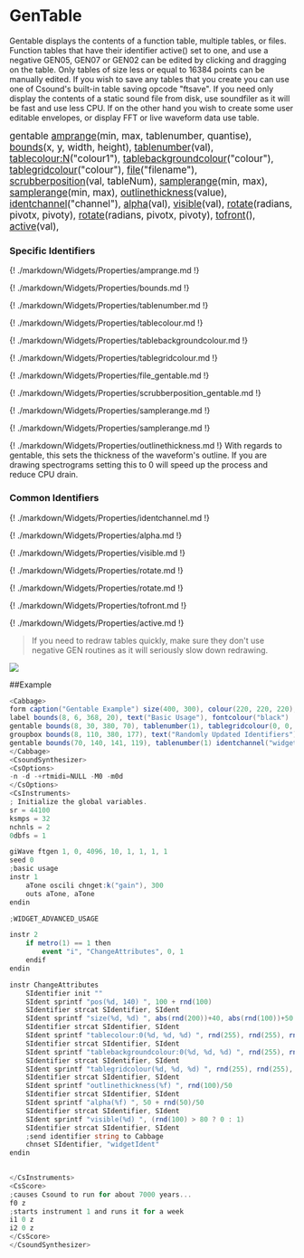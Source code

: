 # GenTable

Gentable displays the contents of a function table, multiple tables, or files. Function tables that have their identifier active() set to one, and use a negative GEN05, GEN07 or GEN02 can be edited by clicking and dragging on the table. Only tables of size less or equal to 16384 points can be manually edited. If you wish to save any tables that you create you can use one of Csound's built-in table saving opcode "ftsave". If you need only display the contents of a static sound file from disk, use soundfiler as it will be fast and use less CPU. If on the other hand you wish to create some user editable envelopes, or display FFT or live waveform data use table. 


<big></pre>
gentable [amprange](#amprange)(min, max, tablenumber, quantise), 
[bounds](#bounds)(x, y, width, height), 
[tablenumber](#tablenumber)(val), 
[tablecolour:N](#tablecolour)("colour1"), 
[tablebackgroundcolour](#tablebackgroundcolour)("colour"), 
[tablegridcolour](#tablegridcolour)("colour"), 
[file](#file_gentable)("filename"), 
[scrubberposition](#scrubberposition_gentable)(val, tableNum), 
[samplerange](#samplerange)(min, max), 
[samplerange](#samplerange)(min, max), 
[outlinethickness](#outlinethickness)(value), 
[identchannel](#identchannel)("channel"), 
[alpha](#alpha)(val), 
[visible](#visible)(val), 
[rotate](#rotate)(radians, pivotx, pivoty), 
[rotate](#rotate)(radians, pivotx, pivoty), 
[tofront](#tofront)(), 
[active](#active)(val), 

</pre></big>

### Specific Identifiers

{! ./markdown/Widgets/Properties/amprange.md !} 

{! ./markdown/Widgets/Properties/bounds.md !} 

{! ./markdown/Widgets/Properties/tablenumber.md !} 

{! ./markdown/Widgets/Properties/tablecolour.md !} 

{! ./markdown/Widgets/Properties/tablebackgroundcolour.md !} 

{! ./markdown/Widgets/Properties/tablegridcolour.md !} 

{! ./markdown/Widgets/Properties/file_gentable.md !} 

{! ./markdown/Widgets/Properties/scrubberposition_gentable.md !} 

{! ./markdown/Widgets/Properties/samplerange.md !} 

{! ./markdown/Widgets/Properties/samplerange.md !} 

{! ./markdown/Widgets/Properties/outlinethickness.md !}  With regards to gentable, this sets the thickness of the waveform's outline. If you are drawing spectrograms setting this to 0 will speed up the process and reduce CPU drain. 

### Common Identifiers

{! ./markdown/Widgets/Properties/identchannel.md !} 

{! ./markdown/Widgets/Properties/alpha.md !} 

{! ./markdown/Widgets/Properties/visible.md !} 

{! ./markdown/Widgets/Properties/rotate.md !} 

{! ./markdown/Widgets/Properties/rotate.md !} 

{! ./markdown/Widgets/Properties/tofront.md !} 

{! ./markdown/Widgets/Properties/active.md !} 
<!--(End of identifiers)/-->

>If you need to redraw tables quickly, make sure they don't use negative GEN routines as it will seriously slow down redrawing. 

![](../images/gentable.gif)

##Example
<!--(Widget Example)/-->
```csharp
<Cabbage>
form caption("Gentable Example") size(400, 300), colour(220, 220, 220), pluginID("def1")
label bounds(8, 6, 368, 20), text("Basic Usage"), fontcolour("black")
gentable bounds(8, 30, 380, 70), tablenumber(1), tablegridcolour(0, 0, 0, 255), fill(0)
groupbox bounds(8, 110, 380, 177), text("Randomly Updated Identifiers")
gentable bounds(70, 140, 141, 119), tablenumber(1) identchannel("widgetIdent"),  
</Cabbage>
<CsoundSynthesizer>
<CsOptions>
-n -d -+rtmidi=NULL -M0 -m0d 
</CsOptions>
<CsInstruments>
; Initialize the global variables. 
sr = 44100
ksmps = 32
nchnls = 2
0dbfs = 1

giWave ftgen 1, 0, 4096, 10, 1, 1, 1, 1 
seed 0 
;basic usage
instr 1
    aTone oscili chnget:k("gain"), 300
    outs aTone, aTone    
endin

;WIDGET_ADVANCED_USAGE

instr 2
    if metro(1) == 1 then
        event "i", "ChangeAttributes", 0, 1
    endif
endin

instr ChangeAttributes
    SIdentifier init ""
	SIdent sprintf "pos(%d, 140) ", 100 + rnd(100)
	SIdentifier strcat SIdentifier, SIdent
	SIdent sprintf "size(%d, %d) ", abs(rnd(200))+40, abs(rnd(100))+50
	SIdentifier strcat SIdentifier, SIdent
	SIdent sprintf "tablecolour:0(%d, %d, %d) ", rnd(255), rnd(255), rnd(255)
	SIdentifier strcat SIdentifier, SIdent  
	SIdent sprintf "tablebackgroundcolour:0(%d, %d, %d) ", rnd(255), rnd(255), rnd(255)
	SIdentifier strcat SIdentifier, SIdent
	SIdent sprintf "tablegridcolour(%d, %d, %d) ", rnd(255), rnd(255), rnd(255)
	SIdentifier strcat SIdentifier, SIdent  
	SIdent sprintf "outlinethickness(%f) ", rnd(100)/50
	SIdentifier strcat SIdentifier, SIdent
	SIdent sprintf "alpha(%f) ", 50 + rnd(50)/50
	SIdentifier strcat SIdentifier, SIdent
	SIdent sprintf "visible(%d) ", (rnd(100) > 80 ? 0 : 1)
	SIdentifier strcat SIdentifier, SIdent
    ;send identifier string to Cabbage
    chnset SIdentifier, "widgetIdent"           
endin
                

</CsInstruments>
<CsScore>
;causes Csound to run for about 7000 years...
f0 z
;starts instrument 1 and runs it for a week
i1 0 z
i2 0 z
</CsScore>
</CsoundSynthesizer>
```
<!--(End Widget Example)/-->
